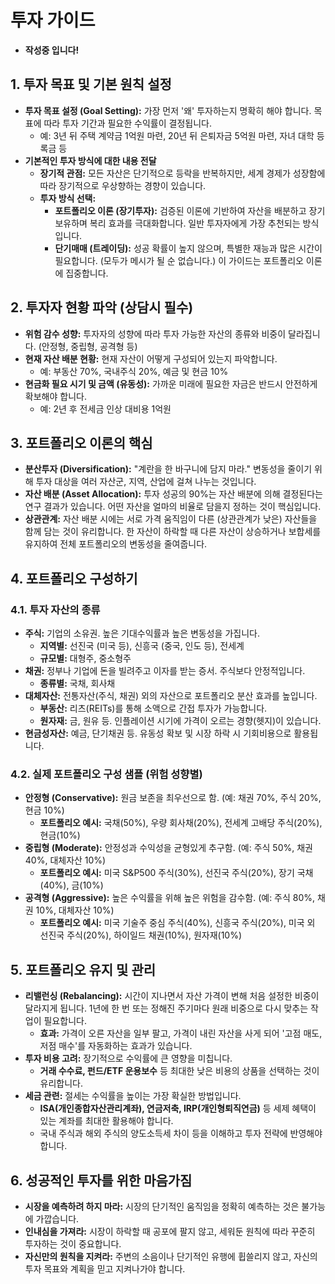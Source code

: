# 투자 가이드
- **작성중 입니다!**

## 1. 투자 목표 및 기본 원칙 설정
- **투자 목표 설정 (Goal Setting):** 가장 먼저 '왜' 투자하는지 명확히 해야 합니다. 목표에 따라 투자 기간과 필요한 수익률이 결정됩니다.
    - 예: 3년 뒤 주택 계약금 1억원 마련, 20년 뒤 은퇴자금 5억원 마련, 자녀 대학 등록금 등
- **기본적인 투자 방식에 대한 내용 전달**
    - **장기적 관점:** 모든 자산은 단기적으로 등락을 반복하지만, 세계 경제가 성장함에 따라 장기적으로 우상향하는 경향이 있습니다.
    - **투자 방식 선택:**
        - **포트폴리오 이론 (장기투자):** 검증된 이론에 기반하여 자산을 배분하고 장기 보유하며 복리 효과를 극대화합니다. 일반 투자자에게 가장 추천되는 방식입니다.
        - **단기매매 (트레이딩):** 성공 확률이 높지 않으며, 특별한 재능과 많은 시간이 필요합니다. (모두가 메시가 될 순 없습니다.) 이 가이드는 포트폴리오 이론에 집중합니다.

## 2. 투자자 현황 파악 (상담시 필수)
- **위험 감수 성향:** 투자자의 성향에 따라 투자 가능한 자산의 종류와 비중이 달라집니다. (안정형, 중립형, 공격형 등)
- **현재 자산 배분 현황:** 현재 자산이 어떻게 구성되어 있는지 파악합니다.
    - 예: 부동산 70%, 국내주식 20%, 예금 및 현금 10%
- **현금화 필요 시기 및 금액 (유동성):** 가까운 미래에 필요한 자금은 반드시 안전하게 확보해야 합니다.
    - 예: 2년 후 전세금 인상 대비용 1억원

## 3. 포트폴리오 이론의 핵심
- **분산투자 (Diversification):** "계란을 한 바구니에 담지 마라." 변동성을 줄이기 위해 투자 대상을 여러 자산군, 지역, 산업에 걸쳐 나누는 것입니다.
- **자산 배분 (Asset Allocation):** 투자 성공의 90%는 자산 배분에 의해 결정된다는 연구 결과가 있습니다. 어떤 자산을 얼마의 비율로 담을지 정하는 것이 핵심입니다.
- **상관관계:** 자산 배분 시에는 서로 가격 움직임이 다른 (상관관계가 낮은) 자산들을 함께 담는 것이 유리합니다. 한 자산이 하락할 때 다른 자산이 상승하거나 보합세를 유지하여 전체 포트폴리오의 변동성을 줄여줍니다.

## 4. 포트폴리오 구성하기
### 4.1. 투자 자산의 종류
- **주식:** 기업의 소유권. 높은 기대수익률과 높은 변동성을 가집니다.
    - **지역별:** 선진국 (미국 등), 신흥국 (중국, 인도 등), 전세계
    - **규모별:** 대형주, 중소형주
- **채권:** 정부나 기업에 돈을 빌려주고 이자를 받는 증서. 주식보다 안정적입니다.
    - **종류별:** 국채, 회사채
- **대체자산:** 전통자산(주식, 채권) 외의 자산으로 포트폴리오 분산 효과를 높입니다.
    - **부동산:** 리츠(REITs)를 통해 소액으로 간접 투자가 가능합니다.
    - **원자재:** 금, 원유 등. 인플레이션 시기에 가격이 오르는 경향(헷지)이 있습니다.
- **현금성자산:** 예금, 단기채권 등. 유동성 확보 및 시장 하락 시 기회비용으로 활용됩니다.

### 4.2. 실제 포트폴리오 구성 샘플 (위험 성향별)
- **안정형 (Conservative):** 원금 보존을 최우선으로 함. (예: 채권 70%, 주식 20%, 현금 10%)
    - **포트폴리오 예시:** 국채(50%), 우량 회사채(20%), 전세계 고배당 주식(20%), 현금(10%)
- **중립형 (Moderate):** 안정성과 수익성을 균형있게 추구함. (예: 주식 50%, 채권 40%, 대체자산 10%)
    - **포트폴리오 예시:** 미국 S&P500 주식(30%), 선진국 주식(20%), 장기 국채(40%), 금(10%)
- **공격형 (Aggressive):** 높은 수익률을 위해 높은 위험을 감수함. (예: 주식 80%, 채권 10%, 대체자산 10%)
    - **포트폴리오 예시:** 미국 기술주 중심 주식(40%), 신흥국 주식(20%), 미국 외 선진국 주식(20%), 하이일드 채권(10%), 원자재(10%)

## 5. 포트폴리오 유지 및 관리
- **리밸런싱 (Rebalancing):** 시간이 지나면서 자산 가격이 변해 처음 설정한 비중이 달라지게 됩니다. 1년에 한 번 또는 정해진 주기마다 원래 비중으로 다시 맞추는 작업이 필요합니다.
    - **효과:** 가격이 오른 자산을 일부 팔고, 가격이 내린 자산을 사게 되어 '고점 매도, 저점 매수'를 자동화하는 효과가 있습니다.
- **투자 비용 고려:** 장기적으로 수익률에 큰 영향을 미칩니다.
    - **거래 수수료, 펀드/ETF 운용보수** 등 최대한 낮은 비용의 상품을 선택하는 것이 유리합니다.
- **세금 관련:** 절세는 수익률을 높이는 가장 확실한 방법입니다.
    - **ISA(개인종합자산관리계좌), 연금저축, IRP(개인형퇴직연금)** 등 세제 혜택이 있는 계좌를 최대한 활용해야 합니다.
    - 국내 주식과 해외 주식의 양도소득세 차이 등을 이해하고 투자 전략에 반영해야 합니다.

## 6. 성공적인 투자를 위한 마음가짐
- **시장을 예측하려 하지 마라:** 시장의 단기적인 움직임을 정확히 예측하는 것은 불가능에 가깝습니다.
- **인내심을 가져라:** 시장이 하락할 때 공포에 팔지 않고, 세워둔 원칙에 따라 꾸준히 투자하는 것이 중요합니다.
- **자신만의 원칙을 지켜라:** 주변의 소음이나 단기적인 유행에 휩쓸리지 않고, 자신의 투자 목표와 계획을 믿고 지켜나가야 합니다.
